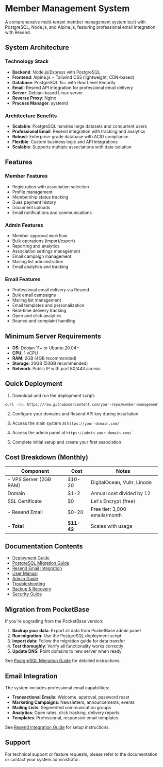 # Member Management System

A comprehensive multi-tenant member management system built with PostgreSQL, Node.js, and Alpine.js, featuring professional email integration with Resend.

## System Architecture

### Technology Stack
- **Backend**: Node.js/Express with PostgreSQL
- **Frontend**: Alpine.js + Tailwind CSS (lightweight, CDN-based)
- **Database**: PostgreSQL 15+ with Row Level Security
- **Email**: Resend API integration for professional email delivery
- **Server**: Debian-based Linux server
- **Reverse Proxy**: Nginx
- **Process Manager**: systemd

### Architecture Benefits
- **Scalable**: PostgreSQL handles large datasets and concurrent users
- **Professional Email**: Resend integration with tracking and analytics
- **Robust**: Enterprise-grade database with ACID compliance
- **Flexible**: Custom business logic and API integrations
- **Scalable**: Supports multiple associations with data isolation

## Features

### Member Features
- Registration with association selection
- Profile management
- Membership status tracking
- Dues payment history
- Document uploads
- Email notifications and communications

### Admin Features
- Member approval workflow
- Bulk operations (import/export)
- Reporting and analytics
- Association settings management
- Email campaign management
- Mailing list administration
- Email analytics and tracking

### Email Features
- Professional email delivery via Resend
- Bulk email campaigns
- Mailing list management
- Email templates and personalization
- Real-time delivery tracking
- Open and click analytics
- Bounce and complaint handling
## Minimum Server Requirements
- **OS**: Debian 11+ or Ubuntu 20.04+
- **CPU**: 1 vCPU
- **RAM**: 2GB (4GB recommended)
- **Storage**: 20GB (50GB recommended)
- **Network**: Public IP with port 80/443 access

## Quick Deployment

1. Download and run the deployment script:
```bash
curl -sSL https://raw.githubusercontent.com/your-repo/member-management/main/deploy-postgresql.sh | sudo bash
```

2. Configure your domains and Resend API key during installation

3. Access the main system at `https://your-domain.com/`

4. Access the admin panel at `https://admin.your-domain.com/`

5. Complete initial setup and create your first association
## Cost Breakdown (Monthly)

| Component | Cost | Notes |
|-----------|------|--------|
- VPS Server (2GB RAM) | $10-20 | DigitalOcean, Vultr, Linode |
| Domain | $1-2 | Annual cost divided by 12 |
| SSL Certificate | $0 | Let's Encrypt (free) |
- Resend Email | $0-20 | Free tier: 3,000 emails/month |
- **Total** | **$11-42** | Scales with usage |

## Documentation Contents

- [Deployment Guide](docs/DEPLOYMENT.md)
- [PostgreSQL Migration Guide](docs/POSTGRESQL_MIGRATION.md)
- [Resend Email Integration](docs/RESEND_INTEGRATION.md)
- [User Manual](docs/USER_MANUAL.md)
- [Admin Guide](docs/ADMIN_GUIDE.md)
- [Troubleshooting](docs/TROUBLESHOOTING.md)
- [Backup & Recovery](docs/BACKUP.md)
- [Security Guide](docs/SECURITY.md)

## Migration from PocketBase

If you're upgrading from the PocketBase version:

1. **Backup your data**: Export all data from PocketBase admin panel
2. **Run migration**: Use the PostgreSQL deployment script
3. **Import data**: Follow the migration guide for data transfer
4. **Test thoroughly**: Verify all functionality works correctly
5. **Update DNS**: Point domains to new server when ready

See [PostgreSQL Migration Guide](docs/POSTGRESQL_MIGRATION.md) for detailed instructions.

## Email Integration

The system includes professional email capabilities:

- **Transactional Emails**: Welcome, approval, password reset
- **Marketing Campaigns**: Newsletters, announcements, events
- **Mailing Lists**: Segmented communication groups
- **Analytics**: Open rates, click tracking, delivery reports
- **Templates**: Professional, responsive email templates

See [Resend Integration Guide](docs/RESEND_INTEGRATION.md) for setup instructions.

## Support

For technical support or feature requests, please refer to the documentation or contact your system administrator.